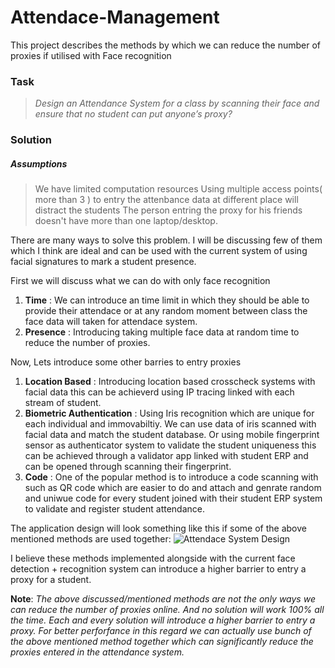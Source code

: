 # Attendace-Management
This project describes the methods by which we can reduce the number of proxies if utilised with Face recognition

### Task
> *Design an Attendance System for a class by scanning their face and ensure that no
student can put anyone’s proxy?*

### Solution

##### Assumptions
> We have limited computation resources
> Using multiple access points( more than 3 ) to entry the attenbance data at different place will distract the students
> The person entring the proxy for his friends doesn't have more than one laptop/desktop.


There are many ways to solve this problem. I will be discussing few of them which I think are ideal and can be used with the current system of using facial signatures to mark a student presence.

First we will discuss what we can do with only face recognition

1. **Time** : We can introduce an time limit in which they should be able to provide their attendace or at any random moment between class the face data will taken for attendace system. 
2. **Presence** : Introducing taking multiple face data at random time to reduce the number of proxies.


Now, Lets introduce some other barries to entry proxies

1. **Location Based** : Introducing location based crosscheck systems with facial data this can be achieverd using IP tracing linked with each stream of student.
2. **Biometric Authentication** : Using Iris recognition which are unique for each individual and immovabiltiy. We can use data of iris scanned with facial data and match the student database. Or using mobile fingerprint sensor as authenticator system to validate the student uniqueness this can be achieved through a validator app linked with student ERP and can be opened through scanning their fingerprint. 
3. **Code** : One of the popular method is to introduce a code scanning with such as QR code which are easier to do and attach and genrate random and uniwue code for every student joined with their student ERP system to validate and register student attendance.

The application design will look something like this if some of the above mentioned methods are used together:
![Attendace System Design](images/attendace_system.svg)

I believe these methods implemented alongside with the current face detection + recognition system can introduce a higher barrier to entry a proxy for a student.

**Note**: _The above discussed/mentioned methods are not the only ways we can reduce the number of proxies online. And no solution will work 100% all the time. Each and every solution will introduce a higher barrier to entry a proxy. For better perforfance in this regard we can actually use bunch of the above mentioned method together which can significantly reduce the proxies entered in the attendance system._ 
